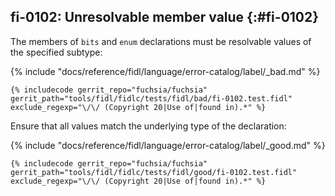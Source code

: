 ## fi-0102: Unresolvable member value {:#fi-0102}

The members of `bits` and `enum` declarations must be resolvable values of the
specified subtype:

{% include "docs/reference/fidl/language/error-catalog/label/_bad.md" %}

```fidl
{% includecode gerrit_repo="fuchsia/fuchsia" gerrit_path="tools/fidl/fidlc/tests/fidl/bad/fi-0102.test.fidl" exclude_regexp="\/\/ (Copyright 20|Use of|found in).*" %}
```

Ensure that all values match the underlying type of the declaration:

{% include "docs/reference/fidl/language/error-catalog/label/_good.md" %}

```fidl
{% includecode gerrit_repo="fuchsia/fuchsia" gerrit_path="tools/fidl/fidlc/tests/fidl/good/fi-0102.test.fidl" exclude_regexp="\/\/ (Copyright 20|Use of|found in).*" %}
```
